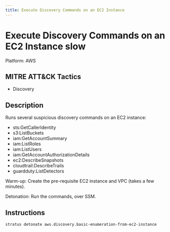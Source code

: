 ```yaml
---
title: Execute Discovery Commands on an EC2 Instance
---
```


# Execute Discovery Commands on an EC2 Instance  <span class="w3-badge w3-orange w3-round w3-text-sand" title="This attack technique might be slow to warm up or detonate">slow</span> 

Platform: AWS

## MITRE ATT&CK Tactics


- Discovery

## Description


Runs several suspicious discovery commands on an EC2 instance:

- sts:GetCallerIdentity
- s3:ListBuckets
- iam:GetAccountSummary
- iam:ListRoles
- iam:ListUsers
- iam:GetAccountAuthorizationDetails
- ec2:DescribeSnapshots
- cloudtrail:DescribeTrails
- guardduty:ListDetectors

Warm-up: Create the pre-requisite EC2 instance and VPC (takes a few minutes).

Detonation: Run the commands, over SSM.


## Instructions

```bash title="Detonate with Stratus Red Team"
stratus detonate aws.discovery.basic-enumeration-from-ec2-instance
```